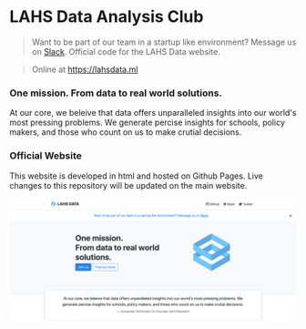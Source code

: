 # LAHS Data Analysis Club
> Want to be part of our team in a startup like environment? Message us on [Slack](https://slack.com/signin).
Official code for the LAHS Data website.

> Online at https://lahsdata.ml

### One mission. From data to real world solutions.
At our core, we beleive that data offers unparalleled insights into our world's most pressing problems. We generate percise insights for schools, policy makers, and those who count on us to make crutial decisions.

### Official Website
This website is developed in html and hosted on Github Pages. Live changes to this repository will be updated on the main website.

<img src="./images/ScreenShot.png">
